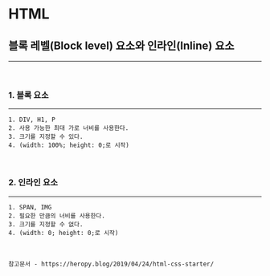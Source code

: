 # HTML

## 블록 레벨(Block level) 요소와 인라인(Inline) 요소
<hr>

<br>

### 1. 블록 요소
<hr>

```
1. DIV, H1, P
2. 사용 가능한 최대 가로 너비를 사용한다.
3. 크기를 지정할 수 있다.
4. (width: 100%; height: 0;로 시작)
```

<br>

### 2. 인라인 요소
<hr>

```
1. SPAN, IMG
2. 필요한 만큼의 너비를 사용한다.
3. 크기를 지정할 수 없다.
4. (width: 0; height: 0;로 시작)
```

<br>

```
참고문서 - https://heropy.blog/2019/04/24/html-css-starter/
```